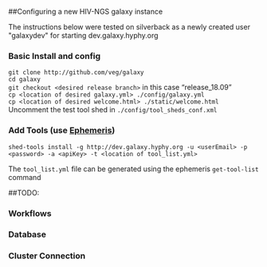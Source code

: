 ##Configuring a new HIV-NGS galaxy instance 

The instructions below were tested on silverback as a newly created user "galaxydev" for starting dev.galaxy.hyphy.org

### Basic Install and config
`git clone http://github.com/veg/galaxy`   
`cd galaxy`  
`git checkout <desired release branch>` in this case “release_18.09”    
`cp <location of desired galaxy.yml> ./config/galaxy.yml`  
`cp <location of desired welcome.html> ./static/welcome.html`  
Uncomment the test tool shed in `./config/tool_sheds_conf.xml`  

### Add Tools (use [Ephemeris](https://ephemeris.readthedocs.io/en/latest/index.html))
`shed-tools install -g http://dev.galaxy.hyphy.org -u <userEmail> -p <password> -a <apiKey> -t <location of tool_list.yml>`

The `tool_list.yml` file can be generated using the ephemeris `get-tool-list` command


##TODO:
### Workflows

### Database

### Cluster Connection